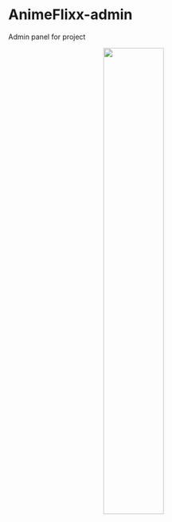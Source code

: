 # AnimeFlixx-admin

Admin panel for project

<p align="center">
<a href="https://github.com/shivam5617/Wp-Project-AnimeFlixx">
<img width='49%' align="center"src="https://github-readme-stats.vercel.app/api/pin/?username=shivam5617&repo=Wp-Project-AnimeFlixx&border_color=02D892&bg_color=0D1117&title_color=C9D1D9&text_color=8B949E&icon_color=02D892" />
</a></p>
